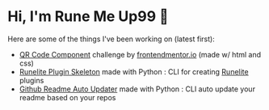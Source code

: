 # Hi, I'm Rune Me Up99 👋

Here are some of the things I've been working on (latest first):

- [QR Code Component](https://github.com/RuneMeUp99/Frontend-Mentor-QR-code-component) challenge by [frontendmentor.io](frontendmentor.io) (made w/ html and css)
- [Runelite Plugin Skeleton](https://github.com/RuneMeUp99/runelite-plugin-skeleton) made with Python : CLI for creating [Runelite](https://github.com/runelite/runelite) plugins
- [Github Readme Auto Updater](https://github.com/RuneMeUp99/github-readme-auto-update) made with Python : CLI auto update your readme based on your repos
